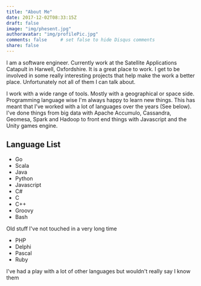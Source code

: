 ```yaml
---
title: "About Me"
date: 2017-12-02T08:33:15Z
draft: false
image: "img/phesent.jpg"
authoravatar: "img/profilePic.jpg"
comments: false     # set false to hide Disqus comments
share: false
---
```


I am a software engineer. Currently work at the Satellite Applications Catapult in Harwell, Oxfordshire. It is a great place to work. I get to be involved in some really interesting projects that help make the work a better place. Unfortunately not all of them I can talk about.

I work with a wide range of tools. Mostly with a geographical or space side. Programming language wise I'm always happy to learn new things. This has meant that I've worked with a lot of languages over the years (See below). I've done things from big data with Apache Accumulo, Cassandra, Geomesa, Spark and Hadoop to front end things with Javascript and the Unity games engine.

## Language List

* Go
* Scala
* Java
* Python
* Javascript
* C#
* C
* C++
* Groovy
* Bash

Old stuff I've not touched in a very long time

* PHP
* Delphi
* Pascal
* Ruby

I've had a play with a lot of other languages but wouldn't really say I know them